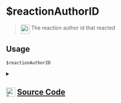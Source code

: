 # $reactionAuthorID
> <img align="top" src="https://upload.wikimedia.org/wikipedia/commons/thumb/e/e4/Infobox_info_icon.svg/160px-Infobox_info_icon.svg.png?20150409153300" alt="image" width="25" height="auto"> The reaction author id that reacted
## Usage
```
$reactionAuthorID
```
<details>
<summary>
    
## <img align="top" src="https://cdn4.iconfinder.com/data/icons/iconsimple-logotypes/512/github-512.png" alt="image" width="25" height="auto">  [Source Code](https://github.com/tryforge/ForgeScript-V2/blob/main/src/native/reactionAuthorID.ts)
    
</summary>
    
```ts
import { NativeFunction, Return } from "../structures"

export default new NativeFunction({
    name: "$reactionAuthorID",
    version: "1.0.0",
    description: "The reaction author id that reacted",
    unwrap: true,
    execute(ctx) {
        return Return.success(ctx.states?.user?.new?.id)
    },
})

```
    
</details>